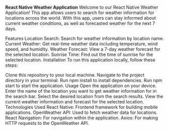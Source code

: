 **React Native Weather Application**
Welcome to our React Native Weather Application! This app allows users to search for weather information for locations across the world. With this app, users can stay informed about current weather conditions, as well as forecasted weather for the next 7 days.

Features
Location Search: Search for weather information by location name.
Current Weather: Get real-time weather data including temperature, wind speed, and humidity.
Weather Forecast: View a 7-day weather forecast for the selected location.
Sunrise Time: Find out the time of sunrise for the selected location.
Installation
To run this application locally, follow these steps:

Clone this repository to your local machine.
Navigate to the project directory in your terminal.
Run npm install to install dependencies.
Run npm start to start the application.
Usage
Open the application on your device.
Enter the name of the location you want to get weather information for in the search bar.
Select the desired location from the search results.
View the current weather information and forecast for the selected location.
Technologies Used
React Native: Frontend framework for building mobile applications.
OpenWeather API: Used to fetch weather data for locations.
React Navigation: For navigation within the application.
Axios: For making HTTP requests to the OpenWeather API.

